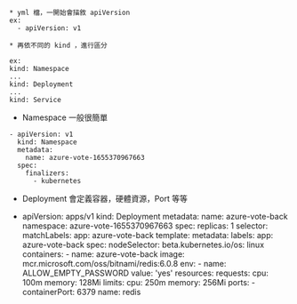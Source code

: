 
```
* yml 檔，一開始會描敘 apiVersion
ex:
  - apiVersion: v1

* 再依不同的 kind ，進行區分

ex:
kind: Namespace
...
kind: Deployment
...
kind: Service

```

* Namespace 一般很簡單
```
- apiVersion: v1
  kind: Namespace
  metadata:
    name: azure-vote-1655370967663
  spec:
    finalizers:
      - kubernetes
```
* Deployment 會定義容器，硬體資源，Port 等等
- apiVersion: apps/v1
  kind: Deployment
  metadata:
    name: azure-vote-back
    namespace: azure-vote-1655370967663
  spec:
    replicas: 1
    selector:
      matchLabels:
        app: azure-vote-back
    template:
      metadata:
        labels:
          app: azure-vote-back
      spec:
        nodeSelector:
          beta.kubernetes.io/os: linux
        containers:
          - name: azure-vote-back
            image: mcr.microsoft.com/oss/bitnami/redis:6.0.8
            env:
              - name: ALLOW_EMPTY_PASSWORD
                value: 'yes'
            resources:
              requests:
                cpu: 100m
                memory: 128Mi
              limits:
                cpu: 250m
                memory: 256Mi
            ports:
              - containerPort: 6379
                name: redis
```                

